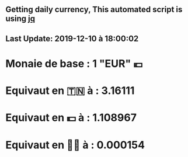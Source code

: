 ## Getting daily currency, This automated script is using [jq](https://stedolan.github.io/jq/)
## Last Update:  2019-12-10 à 18:00:02
 # Monaie de base : 1 "EUR" 💶 
 # Equivaut en 🇹🇳 à :  3.16111 
 # Equivaut en 💵 à : 1.108967
 # Equivaut en 🐱‍💻 à :  0.000154
